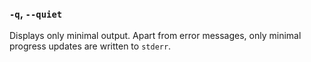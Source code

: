 <a name="option-quiet">

### `-q`, `--quiet`

Displays only minimal output. Apart from error messages, only minimal
progress updates are written to `stderr`.

